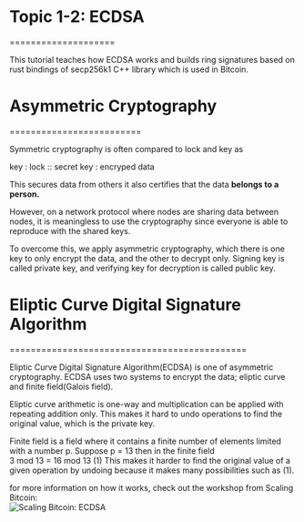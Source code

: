 # Topic 1-2: ECDSA
====================

This tutorial teaches how ECDSA works and builds ring signatures based on rust bindings of secp256k1 C++ library which is used in Bitcoin.


# Asymmetric Cryptography
=========================

Symmetric cryptography is often compared to lock and key as

key : lock :: secret key : encryped data

This secures data from others it also certifies that the data **belongs to a person.**

However, on a network protocol where nodes are sharing data between nodes, it is meaningless to use the cryptography since everyone is able to reproduce with the shared keys.

To overcome this, we apply asymmetric cryptography, which there is one key to only encrypt the data, and the other to decrypt only.
Signing key is called private key, and verifying key for decryption is called public key.

# Eliptic Curve Digital Signature Algorithm
=============================================

Eliptic Curve Digital Signature Algorithm(ECDSA) is one of asymmetric cryptography. ECDSA uses two systems to encrypt the data; eliptic curve and finite field(Galois field). 

Eliptic curve arithmetic is one-way and multiplication can be applied with repeating addition only. This makes it hard to undo operations to find the original value, which is the private key.

Finite field is a field where it contains a finite number of elements limited with a number p. Suppose p = 13 then in the finite field  
3 mod 13 = 16 mod 13 (1)
This makes it harder to find the original value of a given operation by undoing because it makes many possibilities such as (1).

for more information on how it works, check out the workshop from Scaling Bitcoin:  
![Scaling Bitcoin: ECDSA](https://youtu.be/PDzGP621pEs?t=69)





